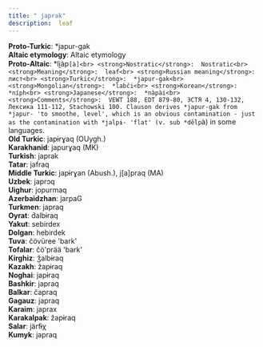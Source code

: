 ```yaml
---
title: " japrak"
description:  leaf
---
```


<strong>Proto-Turkic</strong>:  *japur-gak<br>
<strong>Altaic etymology</strong>:  Altaic etymology<br>
<strong> Proto-Altaic</strong>:  *li̯àp`[à]<br>
<strong>Nostratic</strong>:  Nostratic<br>
<strong>Meaning</strong>:  leaf<br>
<strong>Russian meaning</strong>:  лист<br>
<strong>Turkic</strong>:  *japur-gak<br>
<strong>Mongolian</strong>:  *labči<br>
<strong>Korean</strong>:  *níph<br>
<strong>Japanese</strong>:  *nàpài<br>
<strong>Comments</strong>:  VEWT 188, EDT 879-80, ЭСТЯ 4, 130-132, Лексика 111-112, Stachowski 100. Clauson derives *japur-gak from *japur- 'to smoothe, level', which is an obvious contamination - just as the contamination with *jalpɨ- 'flat' (v. sub *dĕ̀lp`à) in some languages.<br>
<strong>Old Turkic</strong>:  japɨrɣaq (OUygh.)<br>
<strong>Karakhanid</strong>:  japurɣaq (MK)<br>
<strong>Turkish</strong>:  japrak<br>
<strong>Tatar</strong>:  jafraq<br>
<strong>Middle Turkic</strong>:  japɨrɣan (Abush.), j[a]praq (MA)<br>
<strong>Uzbek</strong>:  japrɔq<br>
<strong>Uighur</strong>:  jopurmaq<br>
<strong>Azerbaidzhan</strong>:  jarpaG<br>
<strong>Turkmen</strong>:  japraq<br>
<strong>Oyrat</strong>:  d́albɨraq<br>
<strong>Yakut</strong>:  sebirdex<br>
<strong>Dolgan</strong>:  hebirdek<br>
<strong>Tuva</strong>:  čövüree 'bark'<br>
<strong>Tofalar</strong>:  čö'prää 'bark'<br>
<strong>Kirghiz</strong>:  ǯalbɨraq<br>
<strong>Kazakh</strong>:  žapɨraq<br>
<strong>Noghai</strong>:  japɨraq<br>
<strong>Bashkir</strong>:  japraq<br>
<strong>Balkar</strong>:  čapraq<br>
<strong>Gagauz</strong>:  japraq<br>
<strong>Karaim</strong>:  japrax<br>
<strong>Karakalpak</strong>:  žapɨraq<br>
<strong>Salar</strong>:  järfɨχ<br>
<strong>Kumyk</strong>:  japraq<br>



